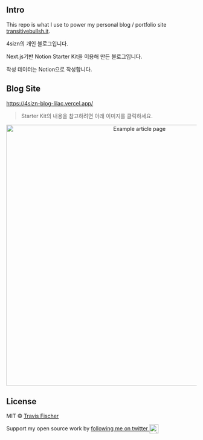 ## Intro

This repo is what I use to power my personal blog / portfolio site [transitivebullsh.it](https://transitivebullsh.it).

4sizn의 개인 블로그입니다. 

 Next.js기반 Notion Starter Kit을 이용해 만든 블로그입니다.

 작성 데이터는 Notion으로 작성합니다.

 ## Blog Site
 https://4sizn-blog-lilac.vercel.app/

> Starter Kit의 내용을 참고하려면 아래 이미지를 클릭하세요.

<p align="center">
  <a href="https://transitivebullsh.it/nextjs-notion-starter-kit">
    <img alt="Example article page" src="https://ssfy.io/https%3A%2F%2Fwww.notion.so%2Fimage%2Fhttps%253A%252F%252Fs3-us-west-2.amazonaws.com%252Fsecure.notion-static.com%252Fd147d76c-28a4-4cdd-a503-2d6bcc50a787%252Ftransitivebullsh.it__(5)-opt.jpg%3Ftable%3Dblock%26id%3D5b87b717-ca5b-49da-b17c-12c3eab1644a%26cache%3Dv2" width="689">
  </a>
</p>

## License

MIT © [Travis Fischer](https://transitivebullsh.it)

Support my open source work by <a href="https://twitter.com/transitive_bs">following me on twitter <img src="https://storage.googleapis.com/saasify-assets/twitter-logo.svg" alt="twitter" height="24px" align="center"></a>
